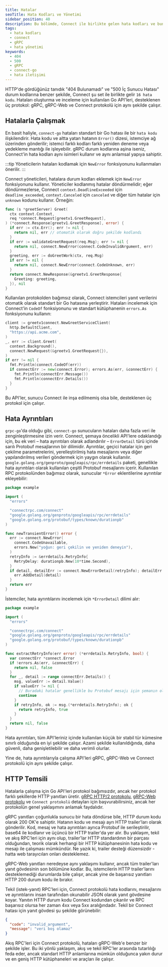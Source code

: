 ```yaml
---
title: Hatalar
seoTitle: Hata Kodları ve Yönetimi
sidebar_position: 40
description: Bu bölümde, Connect ile birlikte gelen hata kodları ve bunların nasıl yönetileceği hakkında bilgi edinin. Hatalarla çalışırken dikkat edilmesi gereken noktaları öğrenin.
tags: 
  - hata kodları
  - connect
  - gRPC
  - hata yönetimi
keywords: 
  - 404
  - 500
  - gRPC
  - connect-go
  - hata iletişimi
---
```

HTTP'de gördüğünüz tanıdık "404 Bulunamadı" ve "500 İç Sunucu Hatası" durum kodlarına benzer şekilde, Connect şu set ile birlikte gelir `16 hata kodu`. Hataları oluşturma ve inceleme için kullanılan Go API'leri, desteklenen üç protokol: gRPC, gRPC-Web ve Connect protokolü için aynı şekilde çalışır.

## Hatalarla Çalışmak

En basit haliyle, `connect-go` hataları standart bir Go hatası ile bir `hata kodu` ilişkilendirir. Hata kodu ve altta yatan hatanın `Error()` dizesi, istemciye ağ üzerinden gönderilir; istemci farklı kodları farklı yeniden deneme veya yedekleme mantığı ile işleyebilir. gRPC durum kodlarına aşina iseniz, Connect'in hata kodları aynı isimleri kullanır ve aynı anlamsal yapıya sahiptir.

:::tip
Yöneticilerin hataları kodlamak için `NewError` fonksiyonunu kullanmaları önerilir.
:::

Connect yöneticileri, hatalara durum kodları eklemek için `NewError` fonksiyonunu kullanır. Yöneticiler kodlanmış hatalar döndürmelidir; eğer döndürmezlerse, Connect `context.DeadlineExceeded` için `deadline_exceeded`, `context.Canceled` için `canceled` ve diğer tüm hatalar için `unknown` kodunu kullanır. Örneğin:

```go
func (s *greetServer) Greet(
  ctx context.Context,
  req *connect.Request[greetv1.GreetRequest],
) (*connect.Response[greetv1.GreetResponse], error) {
  if err := ctx.Err(); err != nil {
    return nil, err // otomatik olarak doğru şekilde kodlandı
  }
  if err := validateGreetRequest(req.Msg); err != nil {
    return nil, connect.NewError(connect.CodeInvalidArgument, err)
  }
  greeting, err := doGreetWork(ctx, req.Msg)
  if err != nil {
    return nil, connect.NewError(connect.CodeUnknown, err)
  }
  return connect.NewResponse(&greetv1.GreetResponse{
    Greeting: greeting,
  }), nil
}
```

Kullanılan protokolden bağımsız olarak, Connect istemcileri yanıt verilerini otomatik olarak standart bir Go hatasına yerleştirir. Hataları incelemek için Connect'in `CodeOf` fonksiyonunu ve standart kütüphanenin `errors.As` fonksiyonunu kullanın:

```go
client := greetv1connect.NewGreetServiceClient(
  http.DefaultClient,
  "https://api.acme.com",
)
_, err := client.Greet(
  context.Background(),
  connect.NewRequest(&greetv1.GreetRequest{}),
)
if err != nil {
  fmt.Println(connect.CodeOf(err))
  if connectErr := new(connect.Error); errors.As(err, &connectErr) {
    fmt.Println(connectErr.Message())
    fmt.Println(connectErr.Details())
  }
}
```

Bu API'ler, sunucu Connect ile inşa edilmemiş olsa bile, desteklenen üç protokol için çalışır.

## Hata Ayrıntıları

`grpc-go`'da olduğu gibi, `connect-go` sunucuların hataları daha fazla veri ile zenginleştirmesine izin verir. Connect, şemaya öncelikli API'lere odaklandığı için, bu ek veri – hata ayrıntıları olarak adlandırılır – `ErrorDetail` türü içinde sarılı Protobuf mesajlarının bir dilimidir. Ayrıntılar, geçici hatalar için geri çekilme parametrelerini, yerelleştirilmiş hata mesajlarını veya diğer yapılandırılmış verileri göndermek için yaygın olarak kullanılır. `google.golang.org/genproto/googleapis/rpc/errdetails` paketi, genellikle hata ayrıntıları olarak kullanılan çeşitli Protobuf mesajlarını içerir. Kullanılan RPC protokolünden bağımsız olarak, sunucular `*Error` eklentilerine ayrıntılar ekleyebilir:

```go
package example

import (
  "errors"

  "connectrpc.com/connect"
  "google.golang.org/genproto/googleapis/rpc/errdetails"
  "google.golang.org/protobuf/types/known/durationpb"
)

func newTransientError() error {
  err := connect.NewError(
    connect.CodeUnavailable,
    errors.New("yoğun: geri çekilin ve yeniden deneyin"),
  )
  retryInfo := &errdetails.RetryInfo{
    RetryDelay: durationpb.New(10*time.Second),
  }
  if detail, detailErr := connect.NewErrorDetail(retryInfo); detailErr == nil {
    err.AddDetail(detail)
  }
  return err
}
```

İstemciler, hata ayrıntılarını incelemek için `*ErrorDetail` dilimi alır:

```go
package example

import (
  "errors"

  "connectrpc.com/connect"
  "google.golang.org/genproto/googleapis/rpc/errdetails"
  "google.golang.org/protobuf/types/known/durationpb"
)

func extractRetryInfo(err error) (*errdetails.RetryInfo, bool) {
  var connectErr *connect.Error
  if !errors.As(err, &connectErr) {
    return nil, false
  }
  for _, detail := range connectErr.Details() {
    msg, valueErr := detail.Value()
    if valueErr != nil {
      // Buradaki hatalar genellikle bu Protobuf mesajı için şemanın olmadığını gösterir.
      continue
    }
    if retryInfo, ok := msg.(*errdetails.RetryInfo); ok {
      return retryInfo, true
    }
  }
  return nil, false
}
```

Hata ayrıntıları, tüm API'leriniz içinde kullanılan küçük bir stabil tür kümesine sınırlı olduğunda en iyi şekilde çalışır. Azami şekilde kullanıldığında, daha güvenli, daha genişletilebilir ve daha verimli olurlar.

Yine de, hata ayrıntılarıyla çalışma API'leri gRPC, gRPC-Web ve Connect protokolü için aynı şekilde çalışır.

## HTTP Temsili

Hatalarla çalışma için Go API'leri protokol bağımsızdır, ancak her protokol farklı şekillerde HTTP yanıtları üretir. [gRPC HTTP/2 protokolu][grpc-protocol], [gRPC-Web protokolu][grpcweb-protocol] ve `Connect protokolü` detayları için başvurabilirsiniz, ancak her protokolün genel yaklaşımını anlamak faydalıdır.

gRPC yanıtları çoğunlukla sunucu bir hata döndürse bile, HTTP durum kodu olarak 200 OK'e sahiptir. Hatanın kodu ve mesajı ayrı HTTP trailer'ları olarak gönderilir. Kod, mesaj ve hata ayrıntıları ayrıca Protobuf ile serileştirilir, base64 ile kodlanır ve üçüncü bir HTTP trailer'da yer alır. Bu yaklaşım, tekil ve akış RPC'leri için aynı olup, trailer'lar HTTP standardının bir parçası olduğundan, teorik olarak herhangi bir HTTP kütüphanesinin hata kodu ve mesajı ile çalışması mümkündür. Ne yazık ki, trailer desteği düzensizdir - hatta web tarayıcıları onları desteklemez.

gRPC-Web yanıtları neredeyse aynı yaklaşımı kullanır, ancak tüm trailer'ları yanıt gövdesinin son bölümüne kodlar. Bu, istemcilerin HTTP trailer'larını desteklemediği durumlarda bile çalışır, ancak yine de başarısız yanıtları HTTP 200 durum kodu ile bırakır.

Tekil (istek-yanıt) RPC'leri için, Connect protokolü hata kodlarını, mesajlarını ve ayrıntılarını insan tarafından okunabilir JSON olarak yanıt gövdesine koyar. Yanıtın HTTP durum kodu Connect kodundan çıkarılır ve RPC başarısız olursa her zaman 4xx veya 5xx aralığındadır. Tekil bir Connect hatası için yanıt gövdesi şu şekilde görünebilir:

```json
{
  "code": "invalid_argument",
  "message": "veri boş olamaz"
}
```

Akış RPC'leri için Connect protokolü, hataları gRPC-Web'e benzer bir şekilde işler. Bu iki yönlü yaklaşım, akış ve tekil RPC'ler arasında tutarlılığı feda eder, ancak standart HTTP anlamlarına mümkün olduğunca yakın durur ve en geniş HTTP kütüphaneleri ve araçları ile çalışır.

[grpc-protocol]: https://github.com/grpc/grpc/blob/master/doc/PROTOCOL-HTTP2.md
[grpcweb-protocol]: https://github.com/grpc/grpc/blob/master/doc/PROTOCOL-WEB.md